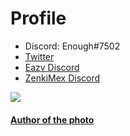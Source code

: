 # Profile
- Discord: Enough#7502
- [Twitter](https://twitter.com/Enoughsdv)
- [Eazv Discord](https://discord.link/EazvDev)
- [ZenkiMex Discord](https://discord.gg/NBDD97H)

<a href="https://github.com/Enoughsdv">
  <img align="center" src="https://github-readme-stats.vercel.app/api?username=Enoughsdv&show_icons=true&line_height=27&count_private=true&title_color=ffffff&text_color=9f9f9f&icon_color=3BCFCE&bg_color=151515"/>
</a>

#### [Author of the photo](https://www.pixiv.net/en/users/11365815)
